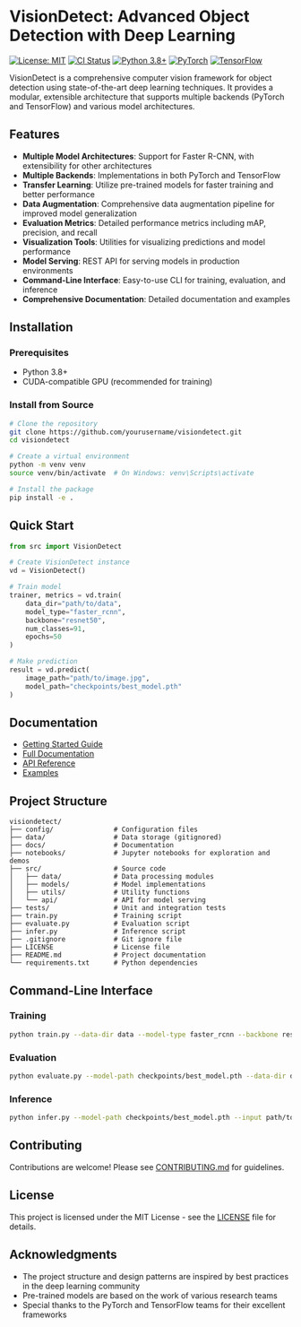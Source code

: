 # VisionDetect: Advanced Object Detection with Deep Learning

[![License: MIT](https://img.shields.io/badge/License-MIT-yellow.svg)](https://opensource.org/licenses/MIT)
[![CI Status](https://github.com/yourusername/visiondetect/workflows/VisionDetect%20CI/badge.svg)](https://github.com/yourusername/visiondetect/actions)
[![Python 3.8+](https://img.shields.io/badge/python-3.8+-blue.svg)](https://www.python.org/downloads/)
[![PyTorch](https://img.shields.io/badge/PyTorch-1.10+-red.svg)](https://pytorch.org/)
[![TensorFlow](https://img.shields.io/badge/TensorFlow-2.8+-orange.svg)](https://www.tensorflow.org/)

VisionDetect is a comprehensive computer vision framework for object detection using state-of-the-art deep learning techniques. It provides a modular, extensible architecture that supports multiple backends (PyTorch and TensorFlow) and various model architectures.

## Features

- **Multiple Model Architectures**: Support for Faster R-CNN, with extensibility for other architectures
- **Multiple Backends**: Implementations in both PyTorch and TensorFlow
- **Transfer Learning**: Utilize pre-trained models for faster training and better performance
- **Data Augmentation**: Comprehensive data augmentation pipeline for improved model generalization
- **Evaluation Metrics**: Detailed performance metrics including mAP, precision, and recall
- **Visualization Tools**: Utilities for visualizing predictions and model performance
- **Model Serving**: REST API for serving models in production environments
- **Command-Line Interface**: Easy-to-use CLI for training, evaluation, and inference
- **Comprehensive Documentation**: Detailed documentation and examples

## Installation

### Prerequisites

- Python 3.8+
- CUDA-compatible GPU (recommended for training)

### Install from Source

```bash
# Clone the repository
git clone https://github.com/yourusername/visiondetect.git
cd visiondetect

# Create a virtual environment
python -m venv venv
source venv/bin/activate  # On Windows: venv\Scripts\activate

# Install the package
pip install -e .
```

## Quick Start

```python
from src import VisionDetect

# Create VisionDetect instance
vd = VisionDetect()

# Train model
trainer, metrics = vd.train(
    data_dir="path/to/data",
    model_type="faster_rcnn",
    backbone="resnet50",
    num_classes=91,
    epochs=50
)

# Make prediction
result = vd.predict(
    image_path="path/to/image.jpg",
    model_path="checkpoints/best_model.pth"
)
```

## Documentation

- [Getting Started Guide](docs/getting_started.md)
- [Full Documentation](docs/documentation.md)
- [API Reference](docs/documentation.md#api-reference)
- [Examples](notebooks/object_detection_tutorial.ipynb)

## Project Structure

```
visiondetect/
├── config/               # Configuration files
├── data/                 # Data storage (gitignored)
├── docs/                 # Documentation
├── notebooks/            # Jupyter notebooks for exploration and demos
├── src/                  # Source code
│   ├── data/             # Data processing modules
│   ├── models/           # Model implementations
│   ├── utils/            # Utility functions
│   └── api/              # API for model serving
├── tests/                # Unit and integration tests
├── train.py              # Training script
├── evaluate.py           # Evaluation script
├── infer.py              # Inference script
├── .gitignore            # Git ignore file
├── LICENSE               # License file
├── README.md             # Project documentation
└── requirements.txt      # Python dependencies
```

## Command-Line Interface

### Training

```bash
python train.py --data-dir data --model-type faster_rcnn --backbone resnet50 --epochs 50
```

### Evaluation

```bash
python evaluate.py --model-path checkpoints/best_model.pth --data-dir data --visualize
```

### Inference

```bash
python infer.py --model-path checkpoints/best_model.pth --input path/to/image.jpg
```

## Contributing

Contributions are welcome! Please see [CONTRIBUTING.md](CONTRIBUTING.md) for guidelines.

## License

This project is licensed under the MIT License - see the [LICENSE](LICENSE) file for details.

## Acknowledgments

- The project structure and design patterns are inspired by best practices in the deep learning community
- Pre-trained models are based on the work of various research teams
- Special thanks to the PyTorch and TensorFlow teams for their excellent frameworks
